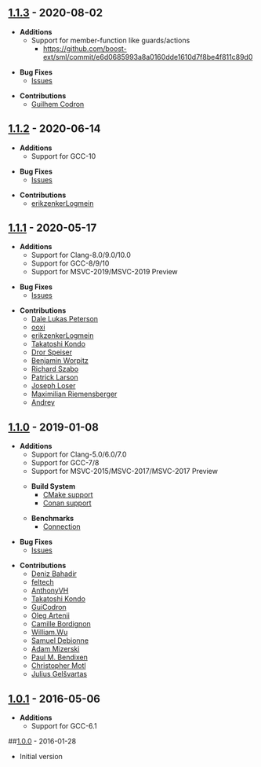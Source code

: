 ## [1.1.3] - 2020-08-02
- **Additions**
    - Support for member-function like guards/actions
      - https://github.com/boost-ext/sml/commit/e6d0685993a8a0160dde1610d7f8be4f811c89d0
>
- **Bug Fixes**
    - [Issues](https://github.com/boost-ext/sml/issues?utf8=%E2%9C%93&q=is%3Aissue+is%3Aclosed+closed%3A2020-08-02..2020-07-17+)
>
- **Contributions**
    - [Guilhem Codron](https://github.com/GuiCodron)

## [1.1.2] - 2020-06-14
- **Additions**
    - Support for GCC-10
>
- **Bug Fixes**
    - [Issues](https://github.com/boost-ext/sml/issues?utf8=%E2%9C%93&q=is%3Aissue+is%3Aclosed+closed%3A2020-07-17..2020-06-14+)
>
- **Contributions**
    - [erikzenkerLogmein](https://github.com/erikzenkerLogmein)

## [1.1.1] - 2020-05-17
- **Additions**
    - Support for Clang-8.0/9.0/10.0
    - Support for GCC-8/9/10
    - Support for MSVC-2019/MSVC-2019 Preview
>
- **Bug Fixes**
    - [Issues](https://github.com/boost-ext/sml/issues?utf8=%E2%9C%93&q=is%3Aissue+is%3Aclosed+closed%3A2019-01-08..2020-05-17+)
>
- **Contributions**
    - [Dale Lukas Peterson](https://github.com/hazelnusse)
    - [ooxi](https://github.com/ooxi)
    - [erikzenkerLogmein](https://github.com/erikzenkerLogmein)
    - [Takatoshi Kondo](https://github.com/redboltz)
    - [Dror Speiser](https://github.com/drorspei)
    - [Benjamin Worpitz](https://github.com/BenjaminW3)
    - [Richard Szabo]()
    - [Patrick Larson](https://github.com/palarson)
    - [Joseph Loser](https://github.com/JoeLoser)
    - [Maximilian Riemensberger]()
    - [Andrey](https://github.com/JoyIfBam5)

## [1.1.0] - 2019-01-08
- **Additions**
    - Support for Clang-5.0/6.0/7.0
    - Support for GCC-7/8
    - Support for MSVC-2015/MSVC-2017/MSVC-2017 Preview
    >
    - **Build System**
        - [CMake support](https://github.com/boost-ext/sml/blob/master/CMakeLists.txt)
        - [Conan support](https://github.com/boost-ext/sml/blob/master/conanfile.py)
    >
    - **Benchmarks**
        - [Connection](https://github.com/boost-ext/sml/tree/master/benchmark/connection)
>
- **Bug Fixes**
    - [Issues](https://github.com/boost-ext/sml/issues?utf8=%E2%9C%93&q=is%3Aissue+is%3Aclosed+closed%3A2016-05-16..2019-01-08+)
>
- **Contributions**
    - [Deniz Bahadir](https://github.com/Bagira80)
    - [feltech](https://github.com/feltech)
    - [AnthonyVH](https://github.com/AnthonyVH)
    - [Takatoshi Kondo](https://github.com/redboltz)
    - [GuiCodron](https://github.com/GuiCodron)
    - [Oleg Artenii](https://github.com/arteniioleg)
    - [Camille Bordignon](https://github.com/kamibo)
    - [William.Wu](https://github.com/justwillim)
    - [Samuel Debionne](https://github.com/sdebionne)
    - [Adam Mizerski](https://github.com/etam)
    - [Paul M. Bendixen](https://github.com/paulbendixen)
    - [Christopher Motl](https://github.com/cmotl)
    - [Julius Gelšvartas](https://github.com/JuliusGel)

## [1.0.1] - 2016-05-06
- **Additions**
    - Support for GCC-6.1

##[1.0.0] - 2016-01-28
- Initial version

[1.1.3]: https://github.com/boost-ext/sml/compare/v1.1.2...v1.1.3
[1.1.2]: https://github.com/boost-ext/sml/compare/v1.1.1...v1.1.2
[1.1.1]: https://github.com/boost-ext/sml/compare/v1.1.0...v1.1.1
[1.1.0]: https://github.com/boost-ext/sml/compare/v1.0.0...v1.1.0
[1.0.1]: https://github.com/boost-ext/sml/compare/v1.0.0...v1.0.1
[1.0.0]: https://github.com/boost-ext/sml/tree/v1.0.0
